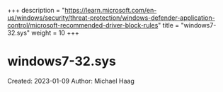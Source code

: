 +++
description = "https://learn.microsoft.com/en-us/windows/security/threat-protection/windows-defender-application-control/microsoft-recommended-driver-block-rules"
title = "windows7-32.sys"
weight = 10
+++

# windows7-32.sys

Created: 2023-01-09
Author: Michael Haag


